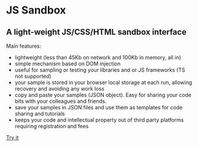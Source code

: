 # JS Sandbox #
## A light-weight JS/CSS/HTML sandbox interface ##

Main features: 
* lightweight (less than 45Kb on network and 100Kb in memory, all in)
* simple mechanism based on DOM injection
* useful for sampling or testing your libraries and or JS frameworks (TS not supported)
* your sample is stored in your browser local storage at each run, allowing recovery and avoiding any work loss
* copy and paste your samples (JSON object). Easy for sharing your code bits with your colleagues and friends.
* save your samples in JSON files and use them as templates for code sharing and tutorials
* keeps your code and intellectual property out of third party platforms requiring registration and fees

[Try it](http://nightshift.be/jssandbox/)